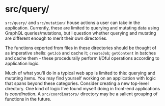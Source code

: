 # src/query/

`src/query/` and `src/mutation/` house actions a user can take in the application.  Currently, these are limited to querying and mutating data using GraphQL queries/mutations, but I question whether querying and mutating are different enough to merit their own directories.

The functions exported from files in these directories should be thought of as imperative shells:  `getJob` and cache it; `createJob`; `getContent` in batches and cache them - these procedurally perform I/Oful operations according to application logic.

Much of what you'll do in a typical web app is limited to this: querying and mutating items.  You may find yourself working on an application with logic that spans beyond these categories.  Consider creating a new top-level directory.  One kind of logic I've found myself doing in front-end applications is _coordination_.  A `src/coordinators/` directory may be a salient grouping of functions in the future.
